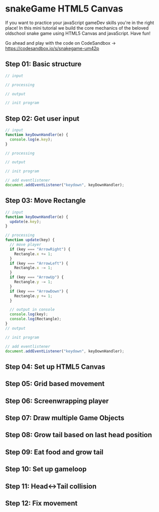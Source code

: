 # snakeGame HTML5 Canvas
If you want to practice your javaScript gameDev skills you're in the right place! In this mini tutorial we build the core mechanics of the beloved oldschool snake game using HTML5 Canvas and javaScript. Have fun!

Go ahead and play with the code on CodeSandbox -> https://codesandbox.io/s/snakegame-um42p

## Step 01: Basic structure
```javascript
// input

// processing

// output

// init program
```
## Step 02: Get user input
```javascript
// input
function keyDownHandler(e) {
  console.log(e.key);
}

// processing

// output

// init program

// add eventlistener
document.addEventListener("keydown", keyDownHandler);
```

## Step 03: Move Rectangle
```javascript
// input
function keyDownHandler(e) {
  update(e.key);
}

// processing
function update(key) {
  // move player
  if (key === "ArrowRight") {
    Rectangle.x += 1;
  }
  if (key === "ArrowLeft") {
    Rectangle.x -= 1;
  }
  if (key === "ArrowUp") {
    Rectangle.y -= 1;
  }
  if (key === "ArrowDown") {
    Rectangle.y += 1;
  }

  // output in console
  console.log(key);
  console.log(Rectangle);
}
// output

// init program

// add eventlistener
document.addEventListener("keydown", keyDownHandler);
```

## Step 04: Set up HTML5 Canvas

## Step 05: Grid based movement

## Step 06: Screenwrapping player

## Step 07: Draw multiple Game Objects

## Step 08: Grow tail based on last head position

## Step 09: Eat food and grow tail

## Step 10: Set up gameloop

## Step 11: Head<->Tail collision

## Step 12: Fix movement

